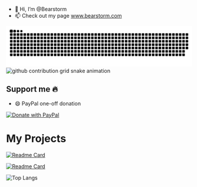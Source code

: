 - 👋 Hi, I’m @Bearstorm
- 📫 Check out my page www.bearstorm.com

![github contribution grid snake animation](https://raw.githubusercontent.com/platane/platane/output/github-contribution-grid-snake-dark.svg#gh-dark-mode-only)
![github contribution grid snake animation](https://raw.githubusercontent.com/snickers03/snickers03/output/github-contribution-grid-snake.svg#gh-light-mode-only)

## Support me 🔥
- 😄 PayPal one-off donation
<a href="https://www.paypal.com/donate/?hosted_button_id=PVATF8G5NZ392">
  <img src="https://raw.githubusercontent.com/andreostrovsky/donate-with-paypal/925c5a9e397363c6f7a477973fdeed485df5fdd9/blue.svg" alt="Donate with PayPal" height="40"/>
</a>

# My Projects

[![Readme Card](https://github-readme-stats.vercel.app/api/pin/?username=Bearstorm&repo=HA_Blueprints&theme=dark)](https://github.com/Bearstorm/HA_Blueprints)

[![Readme Card](https://github-readme-stats.vercel.app/api/pin/?username=Bearstorm&repo=HA-custom-integration&theme=dark)](https://github.com/Bearstorm/HA-custom-integration)


![Top Langs](https://github-readme-stats.vercel.app/api/top-langs/?username=bearstorm&theme=dark)
<!---
Bearstorm/Bearstorm is a ✨ special ✨ repository because its `README.md` (this file) appears on your GitHub profile.
You can click the Preview link to take a look at your changes.
--->
